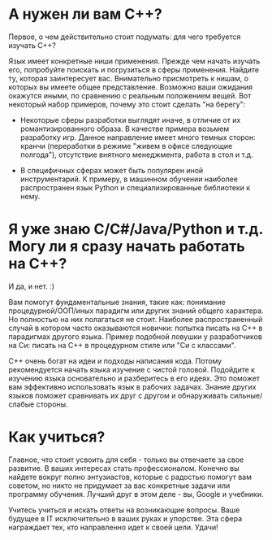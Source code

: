 # А нужен ли вам C++?

Первое, о чем действительно стоит подумать: для чего требуется изучать C++?

Язык имеет конкретные ниши применения. Прежде чем начать изучать его, попробуйте поискать и погрузиться в сферы применения. Найдите ту, которая заинтересует вас. Внимательно присмотреть к нишам, о которых вы имеете общее представление. Возможно ваши ожидания окажутся иными, по сравнению с реальным положением вещей. Вот некоторый набор примеров, почему это стоит сделать "на берегу":

- Некоторые сферы разработки выглядят иначе, в отличие от их романтизированного образа. В качестве примера возьмем разработку игр. Данное направление имеет много темных сторон: кранчи (переработки в режиме "живем в офисе следующие полгода"), отсутствие внятного менеджмента, работа в стол и т.д. 

- В специфичных сферах может быть популярен иной инструментарий. К примеру, в машинном обучении наиболее распространен язык Python и специализированные библиотеки к нему.


# Я уже знаю C/C#/Java/Python и т.д. Могу ли я сразу начать работать на C++?

И да, и нет. :) 

Вам помогут фундаментальные знания, такие как: понимание процедурной/ООП/иных парадигм или других знаний общего характера. Но полностью на них полагаться не стоит. Наиболее распространенный случай в котором часто оказываются новички: попытка писать на C++ в парадигмах другого языка. Пример подобной ловушки у разработчиков на Си: писать на C++ в процедурном стиле или "Си с классами". 

C++ очень богат на идеи и подходы написания кода. Потому рекомендуется начать языка изучение с чистой головой. Подойдите к изучению языка основательно и разберитесь в его идеях. Это поможет вам эффективно использовать язык в рабочих задачах. Знание других языков поможет сравнивать их друг с другом и обнаруживать сильные/слабые стороны.


# Как учиться?

Главное, что стоит усвоить для себя - только вы отвечаете за свое развитие. В ваших интересах стать профессионалом. Конечно вы найдете вокруг полно энтузиастов, которые с радостью помогут вам советом, но никто не придумает за вас конкретные задачи или программу обучения. Лучший друг в этом деле - вы, Google и учебники.

Учитесь учиться и искать ответы на возникающие вопросы. Ваше будущее в IT исключительно в ваших руках и упорстве. Эта сфера награждает тех, кто направленно идет к своей цели. Удачи!

